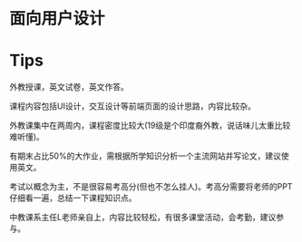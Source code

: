 # 面向用户设计

# Tips

外教授课，英文试卷，英文作答。

课程内容包括UI设计，交互设计等前端页面的设计思路，内容比较杂。

外教课集中在两周内，课程密度比较大(19级是个印度裔外教，说话味儿太重比较难听懂)。

有期末占比50%的大作业，需根据所学知识分析一个主流网站并写论文，建议使用英文。

考试以概念为主，不是很容易考高分(但也不怎么挂人)。考高分需要将老师的PPT仔细看一遍，总结一下课程知识点。

中教课系主任L老师亲自上，内容比较轻松，有很多课堂活动，会考勤，建议参与。
